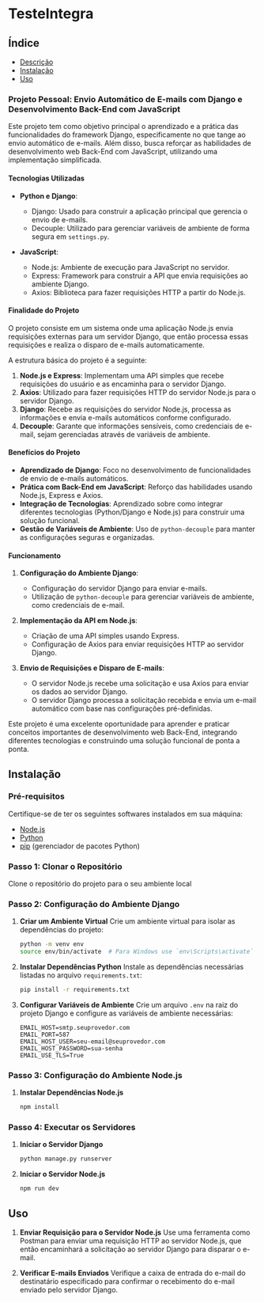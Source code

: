 # TesteIntegra

## Índice

- [Descrição](#descrição)
- [Instalação](#instalação)
- [Uso](#uso)


### Projeto Pessoal: Envio Automático de E-mails com Django e Desenvolvimento Back-End com JavaScript

Este projeto tem como objetivo principal o aprendizado e a prática das funcionalidades do framework Django, especificamente no que tange ao envio automático de e-mails. Além disso, busca reforçar as habilidades de desenvolvimento web Back-End com JavaScript, utilizando uma implementação simplificada.

#### Tecnologias Utilizadas

- **Python e Django**:
  - Django: Usado para construir a aplicação principal que gerencia o envio de e-mails.
  - Decouple: Utilizado para gerenciar variáveis de ambiente de forma segura em `settings.py`.

- **JavaScript**:
  - Node.js: Ambiente de execução para JavaScript no servidor.
  - Express: Framework para construir a API que envia requisições ao ambiente Django.
  - Axios: Biblioteca para fazer requisições HTTP a partir do Node.js.

#### Finalidade do Projeto

O projeto consiste em um sistema onde uma aplicação Node.js envia requisições externas para um servidor Django, que então processa essas requisições e realiza o disparo de e-mails automaticamente. 

A estrutura básica do projeto é a seguinte:
1. **Node.js e Express**: Implementam uma API simples que recebe requisições do usuário e as encaminha para o servidor Django.
2. **Axios**: Utilizado para fazer requisições HTTP do servidor Node.js para o servidor Django.
3. **Django**: Recebe as requisições do servidor Node.js, processa as informações e envia e-mails automáticos conforme configurado.
4. **Decouple**: Garante que informações sensíveis, como credenciais de e-mail, sejam gerenciadas através de variáveis de ambiente.

#### Benefícios do Projeto

- **Aprendizado de Django**: Foco no desenvolvimento de funcionalidades de envio de e-mails automáticos.
- **Prática com Back-End em JavaScript**: Reforço das habilidades usando Node.js, Express e Axios.
- **Integração de Tecnologias**: Aprendizado sobre como integrar diferentes tecnologias (Python/Django e Node.js) para construir uma solução funcional.
- **Gestão de Variáveis de Ambiente**: Uso de `python-decouple` para manter as configurações seguras e organizadas.

#### Funcionamento

1. **Configuração do Ambiente Django**:
   - Configuração do servidor Django para enviar e-mails.
   - Utilização de `python-decouple` para gerenciar variáveis de ambiente, como credenciais de e-mail.

2. **Implementação da API em Node.js**:
   - Criação de uma API simples usando Express.
   - Configuração de Axios para enviar requisições HTTP ao servidor Django.

3. **Envio de Requisições e Disparo de E-mails**:
   - O servidor Node.js recebe uma solicitação e usa Axios para enviar os dados ao servidor Django.
   - O servidor Django processa a solicitação recebida e envia um e-mail automático com base nas configurações pré-definidas.

Este projeto é uma excelente oportunidade para aprender e praticar conceitos importantes de desenvolvimento web Back-End, integrando diferentes tecnologias e construindo uma solução funcional de ponta a ponta.


## Instalação

### Pré-requisitos

Certifique-se de ter os seguintes softwares instalados em sua máquina:
- [Node.js](https://nodejs.org/)
- [Python](https://www.python.org/) 
- [pip](https://pip.pypa.io/en/stable/installation/) (gerenciador de pacotes Python)

### Passo 1: Clonar o Repositório

Clone o repositório do projeto para o seu ambiente local

### Passo 2: Configuração do Ambiente Django

1. **Criar um Ambiente Virtual**
   Crie um ambiente virtual para isolar as dependências do projeto:
   ```bash
   python -m venv env
   source env/bin/activate  # Para Windows use `env\Scripts\activate`
   ```

2. **Instalar Dependências Python**
   Instale as dependências necessárias listadas no arquivo `requirements.txt`:
   ```bash
   pip install -r requirements.txt
   ```

3. **Configurar Variáveis de Ambiente**
   Crie um arquivo `.env` na raiz do projeto Django e configure as variáveis de ambiente necessárias:
   ```env
   EMAIL_HOST=smtp.seuprovedor.com
   EMAIL_PORT=587
   EMAIL_HOST_USER=seu-email@seuprovedor.com
   EMAIL_HOST_PASSWORD=sua-senha
   EMAIL_USE_TLS=True
   ```

### Passo 3: Configuração do Ambiente Node.js

1. **Instalar Dependências Node.js**
   ```bash
   npm install
   ```

### Passo 4: Executar os Servidores

1. **Iniciar o Servidor Django**
   ```bash
   python manage.py runserver
   ```

2. **Iniciar o Servidor Node.js**
   ```bash
   npm run dev
   ```

## Uso

1. **Enviar Requisição para o Servidor Node.js**
   Use uma ferramenta como Postman  para enviar uma requisição HTTP ao servidor Node.js, que então encaminhará a solicitação ao servidor Django para disparar o e-mail.

2. **Verificar E-mails Enviados**
   Verifique a caixa de entrada do e-mail do destinatário especificado para confirmar o recebimento do e-mail enviado pelo servidor Django.


